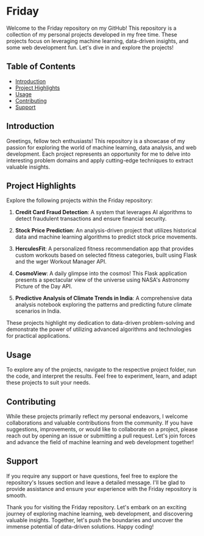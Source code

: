 # Friday

Welcome to the Friday repository on my GitHub! This repository is a collection of my personal projects developed in my free time. These projects focus on leveraging machine learning, data-driven insights, and some web development fun. Let's dive in and explore the projects!

## Table of Contents

- [Introduction](#introduction)
- [Project Highlights](#project-highlights)
- [Usage](#usage)
- [Contributing](#contributing)
- [Support](#support)

## Introduction

Greetings, fellow tech enthusiasts! This repository is a showcase of my passion for exploring the world of machine learning, data analysis, and web development. Each project represents an opportunity for me to delve into interesting problem domains and apply cutting-edge techniques to extract valuable insights.

## Project Highlights

Explore the following projects within the Friday repository:

1. **Credit Card Fraud Detection**: A system that leverages AI algorithms to detect fraudulent transactions and ensure financial security.

2. **Stock Price Prediction**: An analysis-driven project that utilizes historical data and machine learning algorithms to predict stock price movements.

3. **HerculesFit**: A personalized fitness recommendation app that provides custom workouts based on selected fitness categories, built using Flask and the wger Workout Manager API.

4. **CosmoView**: A daily glimpse into the cosmos! This Flask application presents a spectacular view of the universe using NASA's Astronomy Picture of the Day API.

5. **Predictive Analysis of Climate Trends in India**: A comprehensive data analysis notebook exploring the patterns and predicting future climate scenarios in India.

These projects highlight my dedication to data-driven problem-solving and demonstrate the power of utilizing advanced algorithms and technologies for practical applications.

## Usage

To explore any of the projects, navigate to the respective project folder, run the code, and interpret the results. Feel free to experiment, learn, and adapt these projects to suit your needs.

## Contributing

While these projects primarily reflect my personal endeavors, I welcome collaborations and valuable contributions from the community. If you have suggestions, improvements, or would like to collaborate on a project, please reach out by opening an issue or submitting a pull request. Let's join forces and advance the field of machine learning and web development together!

## Support

If you require any support or have questions, feel free to explore the repository's Issues section and leave a detailed message. I'll be glad to provide assistance and ensure your experience with the Friday repository is smooth.

Thank you for visiting the Friday repository. Let's embark on an exciting journey of exploring machine learning, web development, and discovering valuable insights. Together, let's push the boundaries and uncover the immense potential of data-driven solutions. Happy coding!
